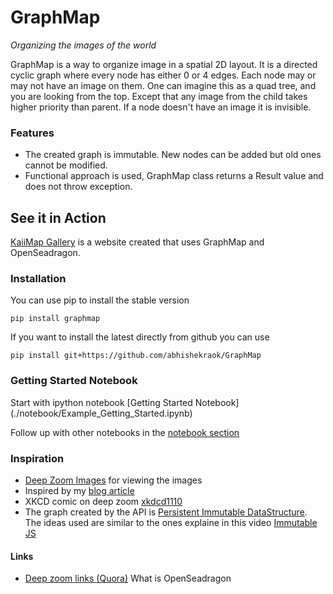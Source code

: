 # GraphMap
*Organizing the images of the world*

GraphMap is a way to organize image in a spatial 2D layout.
It is a directed cyclic graph where every node has either 0 or 4 edges. 
Each node may or may not have an image on them. 
One can imagine this as a quad tree, and you are looking from the top. 
Except that any image from the child takes higher priority than parent.
If a node doesn't have an image it is invisible. 


### Features
- The created graph is immutable. New nodes can be added but old ones cannot be modified.
- Functional approach is used, GraphMap class returns a Result value and does not throw exception.


## See it in Action
[KaiiMap Gallery](http://kaiimap.org/gallery) is a website created that uses GraphMap and OpenSeadragon. 


### Installation
You can use pip to install the stable version

`pip install graphmap`

If you want to install the latest directly from github you can use

`pip install git+https://github.com/abhishekraok/GraphMap`


### Getting Started Notebook
Start with ipython notebook [Getting Started Notebook]
(./notebook/Example_Getting_Started.ipynb)

Follow up with other notebooks in the [notebook section](./notebook/)

### Inspiration
- [Deep Zoom Images](https://msdn.microsoft.com/en-us/library/cc645077%28v=vs.95%29.aspx?f=255&MSPPError=-2147217396) for viewing the images
- Inspired by my [blog article](http://blog.abhishekrao.org/2013/11/multi-level-attack.html)
- XKCD comic on deep zoom [xkdcd1110](http://dump.ventero.de/xkcd1110/open.html) 
- The graph created by the API is [Persistent Immutable DataStructure](https://en.wikipedia.org/wiki/Persistent_data_structure). The ideas used are similar to the ones explaine in this video [Immutable JS](http://facebook.github.io/immutable-js/)

#### Links
- [Deep zoom links (Quora)](https://www.quora.com/What-is-Seadragon-used-for-and-how-does-it-work-in-really-simple-laymen-terms) What is OpenSeadragon
